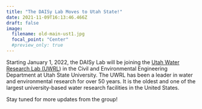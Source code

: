 ```yaml
---
title: "The DAISy Lab Moves to Utah State!"
date: 2021-11-09T16:13:46.466Z
draft: false
image:
  filename: old-main-ust1.jpg
  focal_point: "Center"
  #preview_only: true
---
```

Starting January 1, 2022, the DAISy Lab will be joining the [Utah Water Research Lab (UWRL](https://uwrl.usu.edu/)) in the Civil and Environmental Engineering Department at Utah State University. The UWRL has been a leader in water and environmental research for over 50 years. It is the oldest and one of the largest university-based water research facilities in the United States.

Stay tuned for more updates from the group!
